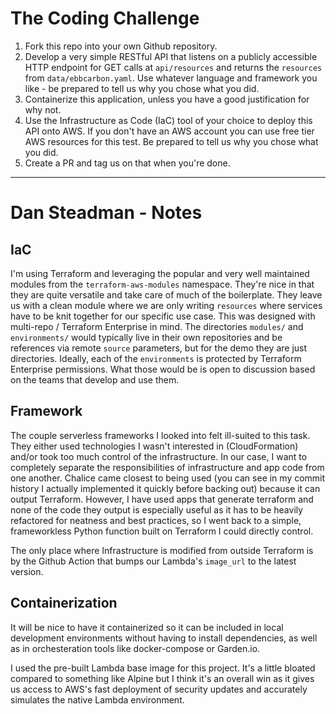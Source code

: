 # The Coding Challenge

1. Fork this repo into your own Github repository.
2. Develop a very simple RESTful API that listens on a publicly accessible HTTP endpoint for GET calls at `api/resources` and returns the `resources` from `data/ebbcarbon.yaml`. Use whatever language and framework you like - be prepared to tell us why you chose what you did.
3. Containerize this application, unless you have a good justification for why not.
4. Use the Infrastructure as Code (IaC) tool of your choice to deploy this API onto AWS. If you don't have an AWS account you can use free tier AWS resources for this test. Be prepared to tell us why you chose what you did.
5. Create a PR and tag us on that when you're done.

---
# Dan Steadman - Notes

## IaC
I'm using Terraform and leveraging the popular and very well maintained modules from the `terraform-aws-modules` namespace. They're nice in that they are quite versatile and take care of much of the boilerplate. They leave us with a clean module where we are only writing `resources` where services have to be knit together for our specific use case.
This was designed with multi-repo / Terraform Enterprise in mind. The directories `modules/` and `environments/` would typically live in their own repositories and be references via remote `source` parameters, but for the demo they are just directories. Ideally, each of the `environments` is protected by Terraform Enterprise permissions. What those would be is open to discussion based on the teams that develop and use them.

## Framework
The couple serverless frameworks I looked into felt ill-suited to this task. They either used technologies I wasn't interested in (CloudFormation) and/or took too much control of the infrastructure. In our case, I want to completely separate the responsibilities of infrastructure and app code from one another. Chalice came closest to being used (you can see in my commit history I actually implemented it quickly before backing out) because it can output Terraform. However, I have used apps that generate terraform and none of the code they output is especially useful as it has to be heavily refactored for neatness and best practices, so I went back to a simple, frameworkless Python function built on Terraform I could directly control. 

The only place where Infrastructure is modified from outside Terraform is by the Github Action that bumps our Lambda's `image_url` to the latest version.

## Containerization
It will be nice to have it containerized so it can be included in local development environments without having to install dependencies, as well as in orchesteration tools like docker-compose or Garden.io.  

I used the pre-built Lambda base image for this project. It's a little bloated compared to something like Alpine but I think it's an overall win as it gives us access to AWS's fast deployment of security updates and accurately simulates the native Lambda environment.   
